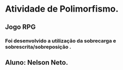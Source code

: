# Atividade de Polimorfismo.
## Jogo RPG
### Foi desenvolvido a utilização da sobrecarga e sobrescrita/sobreposição .

## Aluno: Nelson Neto.